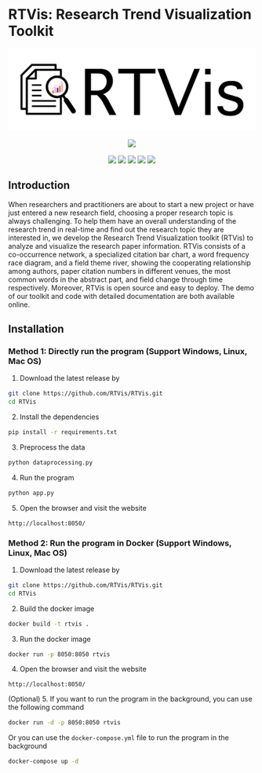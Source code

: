 # RTVis: Research Trend Visualization Toolkit

![RTVis](assets/img/favicon_RTVis.png)
<p align="center">
<a href="https://docs.rtvis.design"><img src="https://img.shields.io/badge/Documentation-00599C?style=for-the-badge&logo=Read%20the%20Docs&logoColor=white" /></a>
</p>


<!-- centering -->
<p align="center">
<img src="https://img.shields.io/badge/Python-FFD43B?style=for-the-badge&logo=python&logoColor=blue" />
<img src="https://img.shields.io/badge/Docker-2CA5E0?style=for-the-badge&logo=docker&logoColor=white" />
<img src="https://img.shields.io/badge/Plotly-239120?style=for-the-badge&logo=plotly&logoColor=white" />
<img src="https://img.shields.io/badge/Pandas-2C2D72?style=for-the-badge&logo=pandas&logoColor=white" />
<img src="https://img.shields.io/badge/SciPy-654FF0?style=for-the-badge&logo=SciPy&logoColor=white" />
</p>

## Introduction

When researchers and practitioners are about to start a new project or have just entered a new research field, choosing a proper research topic is always challenging. To help them have an overall understanding of the research trend in real-time and find out the research topic they are interested in, we develop the Research Trend Visualization toolkit (RTVis) to analyze and visualize the research paper information. RTVis consists of a co-occurrence network, a specialized citation bar chart, a word frequency race diagram, and a field theme river, showing the cooperating relationship among authors, paper citation numbers in different venues, the most common words in the abstract part, and field change through time respectively. Moreover, RTVis is open source and easy to deploy. The demo of our toolkit and code with detailed documentation are both available online.

## Installation

### Method 1: Directly run the program (Support Windows, Linux, Mac OS)

1.  Download the latest release by
```bash
git clone https://github.com/RTVis/RTVis.git
cd RTVis
```
2.  Install the dependencies
```bash
pip install -r requirements.txt
```
3.  Preprocess the data
```bash
python dataprocessing.py
```
4.  Run the program
```bash
python app.py
```
5.  Open the browser and visit the website
```
http://localhost:8050/
```
### Method 2: Run the program in Docker (Support Windows, Linux, Mac OS)

1. Download the latest release by
```bash
git clone https://github.com/RTVis/RTVis.git
cd RTVis
```
2. Build the docker image
```bash
docker build -t rtvis .
```
3. Run the docker image
```bash
docker run -p 8050:8050 rtvis
```
4. Open the browser and visit the website
```
http://localhost:8050/
```

(Optional) 5. If you want to run the program in the background, you can use the following command

```bash
docker run -d -p 8050:8050 rtvis
```

Or you can use the `docker-compose.yml` file to run the program in the background
```bash
docker-compose up -d
```
